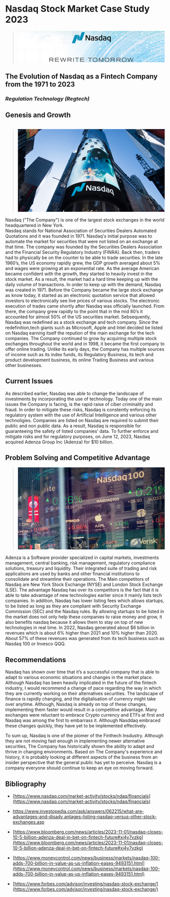 # Nasdaq Stock Market Case Study 2023
> ![Rewrite](Rewrite.png)

## The Evolution of Nasdaq as a Fintech Company from the 1971 to 2023
### *Regulation Technology (Regtech)*

## Genesis and Growth
```python
```
> ![NasdaqTower](NasdaqTower.png)

Nasdaq ("The Company") is one of the largest stock exchanges in the world headquartered in New York.  
Nasdaq stands for  National Association of Securities Dealers Automated Quotations and it was founded in 1971. 
Nasdaq's initial purpose was to automate the market for securities that were not listed on an exchange at that time. The company was founded by the Securities Dealers Association and the Financial Security Regulatory Industry (FINRA). Back then, traders had to physically be on the counter to be able to trade securities. In the late 1960’s, the US economy rapidly grew, the GDP growth averaged about 5% and wages were growing at an exponential rate. As the average American became confident with the growth, they started to heavily invest in the stock market. As a result, the market had a hard time keeping up with the daily volume of transactions. In order to keep up with the demand, Nasdaq was created in 1971. Before the Company became the large stock exchange as know today, it started as an electronic quotation service that allowed investors to electronically see live prices of various stocks. The electronic execution of trades came shortly after Nasdaq was officially launched. From there, the company grew rapidly to the point that in the mid 80’s it accounted for almost 50% of the US securities market. Sebsequently, Nasdaq was redefined as a stock exchange and tech company. Since the redefinition,tech giants such as Microsoft, Apple and Intel decided be listed on Nasdaq earning itself the repution of the main exchange for the tech companies. The Company continued to grow by acquiring multiple stock exchanges throughout the world and in 1998, it became the first company to offer online trading. Unlike its early days, the Company has multiple sources of income such as its index funds, its Regulatory Business, its tech and product development business, its online Trading Business and various other businesses.

## Current Issues

As described earlier, Nasdaq was able to change the landscape of investments by incorporating the use of technology. Today one of the main issues the Company is facing, is the rapid raise of ciber criminality and fraud. In order to mitigate these risks, Nasdaq is constently enforcing its regulatory system with the use of Artificial Intelligence and various other technoligies. Companies are listed on Nasdaq are required to submit their public and non public data. As a result, Nasdaq is responsible for guaranteeing the safety of listed companies’ data. To further enforce and mitigate risks and for regulatory purposes, on June 12, 2023, Nasdaq acquired Adenza Group Inc (Adenza) for $10 billion.

## Problem Solving and Competitive Advantage
> ![Nasdaqmarket](Nasdaqmarket.png)

Adenza is a Software  provider specialized in capital markets, investments  management, central banking, risk management, regulatory compliance solutions, treasury and  liquidity. Their integrated suite of trading and risk applications are used by banks and other financial institutions to consolidate and streamline their operations. The Main competitors of Nasdaq are New York Stock Exchange (NYSE) and London Stock Exchange (LSE). The advantage Nasdaq has over its competitors is the fact that it is able to take advantage of new technologies earlier since it mainly lists tech companies. In addition, Nasdaq has lower listing fees which allows startups, to be listed as long as they are compliant with Security Exchange Commission (SEC) and the Nasdaq rules. By allowing startups to be listed in the market does not only help these companies to raise money and grow, it also benefits nasdaq because it allows them to stay on top of new technologies in real time. In 2022, Nasdaq generated about $6 billion in revenues which is about 6% higher than 2021 and 10% higher than 2020. About 57% of these revenues was generated from its tech business such as Nasdaq 100 or Invesco QQQ.

## Recommendations 

Nasdaq has shown over time that it’s a successful company that is able to adapt to various economic situations and changes in the market place. Although Nasdaq has been heavily implicated in the future of the fintech industry, I would recommend a change of pace regarding the way in which they are currently working on their alternatives securities. The landscape of finance is rapidly changing, and the digitalisation of currency might take over anytime. Although, Nasdaq is already on top of these changes, implementing them faster would result in a competitive advantage. Many exchanges were reluctant to embrace Crypto currency and ETFs at first and Nasdaq was among the first to embarrass it. Although Nasddaq embraced these changes quickly,  they have yet to be implemented effectively.


To sum up, Nasdaq is one of the piomer of the Finthech Insdustry. Although they are not moving fast enough in implementing newer alternative securities, The Company has historically shown the ability to adapt and thrive in changing environments. Based on The Company's experience and history, it is probably looking at different aspects of the business from an insider perspective that the general public has yet to perceive. Nasdaq is a company everyone should continue to keep an eye on moving forward.

## Bibliography


* [https://www.nasdaq.com/market-activity/stocks/ndaq/financials](https://www.nasdaq.com/market-activity/stocks/ndaq/financials)

* [https://www.investopedia.com/ask/answers/062215/what-are-advantages-and-disadv
antages-listing-nasdaq-versus-other-stock-exchanges.asp](https://www.investopedia.com/ask/answers/062215/what-are-advantages-and-disadvantages-listing-nasdaq-versus-other-stock-exchanges.asp)

* [https://www.bloomberg.com/news/articles/2023-11-01/nasdaq-closes-10-5-billion-adenza-deal-in-bet-on-fintech-future#xj4y7vzkg](https://www.bloomberg.com/news/articles/2023-11-01/nasdaq-closes-10-5-billion-adenza-deal-in-bet-on-fintech-future#xj4y7vzkg)

 * [https://www.moneycontrol.com/news/business/markets/nasdaq-100-adds-700-billion-in-value-as-us-inflation-eases-9493151.html](https://www.moneycontrol.com/news/business/markets/nasdaq-100-adds-700-billion-in-value-as-us-inflation-eases-9493151.html)

 * [https://www.forbes.com/advisor/investing/nasdaq-stock-exchange/](https://www.forbes.com/advisor/investing/nasdaq-stock-exchange/)
